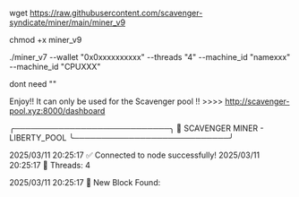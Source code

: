 wget https://raw.githubusercontent.com/scavenger-syndicate/miner/main/miner_v9

chmod +x miner_v9

./miner_v7 --wallet "0x0xxxxxxxxxx" --threads "4" --machine_id "namexxx" --machine_id "CPUXXX"

dont need ""

Enjoy!!  It can only be used for the Scavenger pool !! >>>> http://scavenger-pool.xyz:8000/dashboard 



╭────────────────────────────╮
💎 SCAVENGER MINER - LIBERTY_POOL
╰────────────────────────────╯

2025/03/11 20:25:17 ✅ Connected to node successfully!
2025/03/11 20:25:17 🔧 Threads: 4

2025/03/11 20:25:17 🚀 New Block Found:
